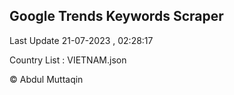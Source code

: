 

## Google Trends Keywords Scraper 
 
Last Update 21-07-2023 , 02:28:17

Country List :
VIETNAM.json



© Abdul Muttaqin 
